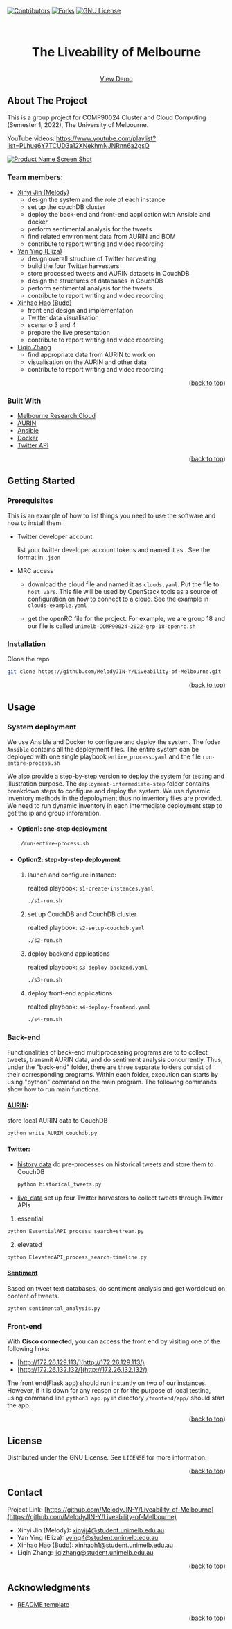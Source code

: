 <div id="top"></div>
<!--
*** Thanks for checking out the Best-README-Template. If you have a suggestion
*** that would make this better, please fork the repo and create a pull request
*** or simply open an issue with the tag "enhancement".
*** Don't forget to give the project a star!
*** Thanks again! Now go create something AMAZING! :D
-->



<!-- PROJECT SHIELDS -->
<!--
*** I'm using markdown "reference style" links for readability.
*** Reference links are enclosed in brackets [ ] instead of parentheses ( ).
*** See the bottom of this document for the declaration of the reference variables
*** for contributors-url, forks-url, etc. This is an optional, concise syntax you may use.
*** https://www.markdownguide.org/basic-syntax/#reference-style-links
-->
[![Contributors][contributors-shield]][contributors-url]
[![Forks][forks-shield]][forks-url]
[![GNU License][license-shield]][license-url]



<!-- PROJECT LOGO -->
<br />
<div align="center">
<h1 align="center">The Liveability of Melbourne </h1>
  <p align="center">
    <br />
    <a href="https://github.com/MelodyJIN-Y/Liveability-of-Melbourne">View Demo</a>  
  </p>
</div>

<!-- ABOUT THE PROJECT -->
## About The Project
This is a group project for COMP90024 Cluster and Cloud Computing (Semester 1, 2022), The University of Melbourne. 

YouTube videos: https://www.youtube.com/playlist?list=PLhue6Y7TCUD3a12XNekhmNJNRnn6a2gsQ

[![Product Name Screen Shot][product-screenshot]](https://example.com)

### Team members: 
* [Xinyi Jin (Melody)](https://www.linkedin.com/in/melody-jin/)
  * design the system and the role of each instance 
  * set up the couchDB cluster 
  * deploy the back-end and front-end application with Ansible and docker 
  * perform sentimental analysis for the tweets 
  * find related environment data from AURIN and BOM
  * contribute to report writing and video recording 
* [Yan Ying (Eliza)](https://www.linkedin.com/in/yan-ying-602848218/)
  * design overall structure of Twitter harvesting
  * build the four Twitter harvesters
  * store processed tweets and AURIN datasets in CouchDB
  * design the structures of databases in CouchDB
  * perform sentimental analysis for the tweets
  * contribute to report writing and video recording 
* [Xinhao Hao (Budd)](https://www.linkedin.com/in/xinhao-hao-3a199b23a/)
  * front end design and implementation
  * Twitter data visualisation
  * scenario 3 and 4
  * prepare the live presentation 
  * contribute to report writing and video recording
* [Liqin Zhang](https://www.linkedin.com/in/liqin-zhang-1480ba1a2)
  * find appropriate data from AURIN to work on
  * visualisation on the AURIN and other data
  * contribute to report writing and video recording 
<p align="right">(<a href="#top">back to top</a>)</p>


### Built With

* [Melbourne Research Cloud](https://dashboard.cloud.unimelb.edu.au)
* [AURIN](https://portal.aurin.org.au)
* [Ansible](https://www.ansible.com)
* [Docker](https://www.docker.com)
* [Twitter API](https://dev.twitter.com/)

<p align="right">(<a href="#top">back to top</a>)</p>



<!-- GETTING STARTED -->
## Getting Started

### Prerequisites

This is an example of how to list things you need to use the software and how to install them.
* Twitter developer account 

  list your twitter developer account tokens and named it as . See the format in `.json`
* MRC access 
  
    * download the cloud file and named it as `clouds.yaml`. Put the file to `host_vars`. This file will be used by OpenStack tools as a source of configuration on how to connect to a cloud. See the example in `clouds-example.yaml`
  
    * get the openRC file for the project. For example, we are group 18 and our file is called `unimelb-COMP90024-2022-grp-18-openrc.sh`

### Installation

Clone the repo
   ```sh
   git clone https://github.com/MelodyJIN-Y/Liveability-of-Melbourne.git
   ```

<p align="right">(<a href="#top">back to top</a>)</p>



<!-- USAGE EXAMPLES -->
## Usage

### System deployment 
We use Ansible and Docker to configure and deploy the system. The foder `Ansible` contains all the deployment files. The entire system can be deployed with one single playbook `entire_process.yaml` and the file `run-entire-process.sh`

We also provide a step-by-step version to deploy the system for testing and illustration purpose. The `deployment-intermediate-step` folder contains breakdown steps to configure and deploy the system. We use dynamic inventory methods in the depoloyment thus no inventory files are provided. We need to run dynamic inventory in each intermediate deployment step to get the ip and group inforamtion.  
* #### Option1: one-step deployment 

  ```sh
  ./run-entire-process.sh
  ```
* #### Option2: step-by-step deployment 
  1. launch and configure instance: 
  
      realted playbook: `s1-create-instances.yaml`
    
      ```sh
      ./s1-run.sh
      ```
  2. set up CouchDB and CouchDB cluster  
      
      realted playbook: `s2-setup-couchdb.yaml`
    
      ```sh
      ./s2-run.sh
      ```
  3. deploy backend applications  
      
      realted playbook: `s3-deploy-backend.yaml`
    
      ```sh
      ./s3-run.sh
      ```
  4. deploy front-end applications  
      
      realted playbook: `s4-deploy-frontend.yaml`
    
      ```sh
      ./s4-run.sh
      ```
### Back-end
Functionalities of back-end multiprocessing programs are to to collect tweets, transmit AURIN data, and do sentiment analysis concurrently. Thus, under the "back-end" folder, there are three separate folders consist of their corresponding programs. Within each folder, execution can starts by using "python" command on the main program. The following commands show how to run main functions.
#### [AURIN](https://github.com/MelodyJIN-Y/Liveability-of-Melbourne/tree/main/backend/Aurin):
store local AURIN data to CouchDB
  ```sh
  python write_AURIN_couchdb.py
  ```
#### [Twitter](https://github.com/MelodyJIN-Y/Liveability-of-Melbourne/tree/main/backend/twitter):
* [history data](https://github.com/MelodyJIN-Y/Liveability-of-Melbourne/tree/main/backend/twitter/history_data)
do pre-processes on historical tweets and store them to CouchDB
  ```sh
  python historical_tweets.py
  ```
* [live_data](https://github.com/MelodyJIN-Y/Liveability-of-Melbourne/tree/main/backend/twitter/live_data)
set up four Twitter harvesters to collect tweets through Twitter APIs
1. essential
  ```sh
  python EssentialAPI_process_search+stream.py
  ```
2. elevated
  ```sh
  python ElevatedAPI_process_search+timeline.py
  ```
  
#### [Sentiment](https://github.com/MelodyJIN-Y/Liveability-of-Melbourne/tree/main/backend/Sentiment)
Based on tweet text databases, do sentiment analysis and get wordcloud on content of tweets.
  ```sh
  python sentimental_analysis.py
  ```

### Front-end 

With **Cisco connected**, you can access the front end by visiting one of the following links:<br>
* [http://172.26.129.113/](http://172.26.129.113/)<br>
* [http://172.26.132.132/](http://172.26.132.132/)<br>

The front end(Flask app) should run instantly on two of our instances. However, if it is down for any reason or for the purpose of local testing, using command line `python3 app.py` in directory `/frontend/app/` should start the app.

<p align="right">(<a href="#top">back to top</a>)</p>


<!-- LICENSE -->
## License

Distributed under the GNU License. See `LICENSE` for more information.

<p align="right">(<a href="#top">back to top</a>)</p>



<!-- CONTACT -->
## Contact

Project Link: [https://github.com/MelodyJIN-Y/Liveability-of-Melbourne](https://github.com/MelodyJIN-Y/Liveability-of-Melbourne) 
* Xinyi Jin (Melody): xinyij4@student.unimelb.edu.au
* Yan Ying (Eliza): yying4@student.unimelb.edu.au
* Xinhao Hao (Budd): xinhaoh1@student.unimelb.edu.au
* Liqin Zhang: liqizhang@student.unimelb.edu.au


<p align="right">(<a href="#top">back to top</a>)</p>



<!-- ACKNOWLEDGMENTS -->
## Acknowledgments

* [README template](https://github.com/othneildrew/Best-README-Template)
<p align="right">(<a href="#top">back to top</a>)</p>



<!-- MARKDOWN LINKS & IMAGES -->
<!-- https://www.markdownguide.org/basic-syntax/#reference-style-links -->
[contributors-shield]: https://img.shields.io/github/contributors/MelodyJIN-Y/Liveability-of-Melbourne.svg?style=for-the-badge
[contributors-url]: https://github.com//MelodyJIN-Y/Liveability-of-Melbourne/graphs/contributors
[forks-shield]: https://img.shields.io/github/forks/MelodyJIN-Y/Liveability-of-Melbourne.svg?style=for-the-badge
[forks-url]: https://github.com//MelodyJIN-Y/Liveability-of-Melbourne/network/members
[license-shield]: https://img.shields.io/github/license/MelodyJIN-Y/Liveability-of-Melbourne.svg?style=for-the-badge
[license-url]: https://github.com/MelodyJIN-Y/Liveability-of-Melbourne/blob/main/LICENSE
[linkedin-shield]: https://img.shields.io/badge/-LinkedIn-black.svg?style=for-the-badge&logo=linkedin&colorB=555
[linkedin-url-Melody]: https://www.linkedin.com/in/melody-jin/
[linkedin-url-Eliza]: linkedin.com/in/yan-ying-602848218
[linkedin-url-Budd]: https://www.linkedin.com/in/xinhao-hao-3a199b23a/
[linkedin-url-Liqin]: www.linkedin.com/in/liqin-zhang-1480ba1a2
[video-shield]: https://img.shields.io/youtube/channel/views/UCLdeGdBHXeT1GqU83WmMy0w?style=social
[product-screenshot]: images/webpage.png

